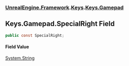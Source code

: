 ### [UnrealEngine.Framework](./UnrealEngine-Framework.md 'UnrealEngine.Framework').[Keys](./UnrealEngine-Framework-Keys.md 'UnrealEngine.Framework.Keys').[Keys.Gamepad](./UnrealEngine-Framework-Keys-Gamepad.md 'UnrealEngine.Framework.Keys.Gamepad')
## Keys.Gamepad.SpecialRight Field
  
```csharp
public const SpecialRight;
```
#### Field Value
[System.String](https://docs.microsoft.com/en-us/dotnet/api/System.String 'System.String')  
